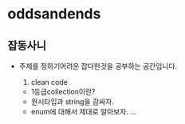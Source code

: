 # oddsandends

## 잡동사니

- 주제를 정하기어려운 잡다한것을 공부하는 공간입니다.
  
  1. clean code 
    
    - 1등급collection이란?
    - 원시타입과 string을 감싸자.
    - enum에 대해서 제대로 알아보자.
    ...

